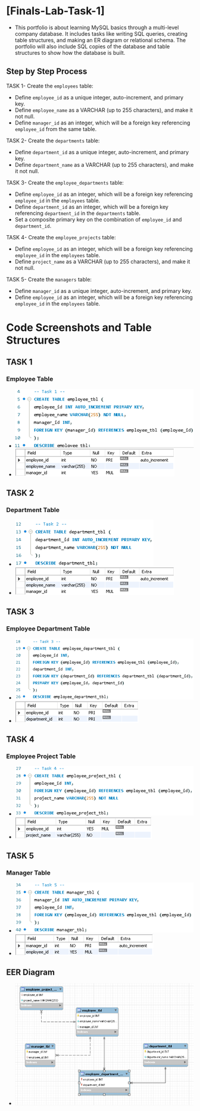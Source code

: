 # [Finals-Lab-Task-1]
- This portfolio is about learning MySQL basics through a multi-level company database. It includes tasks like writing SQL queries, creating table structures, and making an ER diagram or relational schema. The portfolio will also include SQL copies of the database and table structures to show how the database is built.

## Step by Step Process
TASK 1- Create the `employees` table:
   - Define `employee_id` as a unique integer, auto-increment, and primary key.
   - Define `employee_name` as a VARCHAR (up to 255 characters), and make it not null.
   - Define `manager_id` as an integer, which will be a foreign key referencing `employee_id` from the same table.

TASK 2- Create the `departments` table:
   - Define `department_id` as a unique integer, auto-increment, and primary key.
   - Define `department_name` as a VARCHAR (up to 255 characters), and make it not null.

TASK 3- Create the `employee_departments` table:
   - Define `employee_id` as an integer, which will be a foreign key referencing `employee_id` in the `employees` table.
   - Define `department_id` as an integer, which will be a foreign key referencing `department_id` in the `departments` table.
   - Set a composite primary key on the combination of `employee_id` and `department_id`.

TASK 4- Create the `employee_projects` table:
   - Define `employee_id` as an integer, which will be a foreign key referencing `employee_id` in the `employees` table.
   - Define `project_name` as a VARCHAR (up to 255 characters), and make it not null.

TASK 5- Create the `managers` table:
   - Define `manager_id` as a unique integer, auto-increment, and primary key.
   - Define `employee_id` as an integer, which will be a foreign key referencing `employee_id` in the `employees` table.

# Code Screenshots and Table Structures
## TASK 1
### Employee Table
- ![Image](https://github.com/Dtx-byte/Final-Lab-Task-1/blob/main/Images/Task%201.png)
- ![Image](https://github.com/Dtx-byte/Final-Lab-Task-1/blob/main/Images/Task1%20Struc.png)

## TASK 2
### Department Table
- ![Image](https://github.com/Dtx-byte/Final-Lab-Task-1/blob/main/Images/Task%202.png)
- ![Image](https://github.com/Dtx-byte/Final-Lab-Task-1/blob/main/Images/Task2%20Struc.png)

## TASK 3
### Employee Department Table
- ![Image](https://github.com/Dtx-byte/Final-Lab-Task-1/blob/main/Images/Task%203.png)
- ![Image](https://github.com/Dtx-byte/Final-Lab-Task-1/blob/main/Images/Task3%20Struc.png)

## TASK 4
### Employee Project Table
- ![Image](https://github.com/Dtx-byte/Final-Lab-Task-1/blob/main/Images/Task%204.png)
- ![Image](https://github.com/Dtx-byte/Final-Lab-Task-1/blob/main/Images/Task4%20Struc.png)
  
## TASK 5
### Manager Table
- ![Image](https://github.com/Dtx-byte/Final-Lab-Task-1/blob/main/Images/Task%205.png)
- ![Image](https://github.com/Dtx-byte/Final-Lab-Task-1/blob/main/Images/Task5%20Struc.png)

## EER Diagram 
- ![Image](https://github.com/Dtx-byte/Final-Lab-Task-1/blob/main/Images/CompanyDB%20ERD.png)
